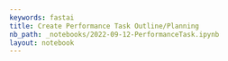 ```yaml
---
keywords: fastai
title: Create Performance Task Outline/Planning
nb_path: _notebooks/2022-09-12-PerformanceTask.ipynb
layout: notebook
---
```


<!--
#################################################
### THIS FILE WAS AUTOGENERATED! DO NOT EDIT! ###
#################################################
# file to edit: _notebooks/2022-09-12-PerformanceTask.ipynb
-->

<div class="container" id="notebook-container">
        
</div>
 

